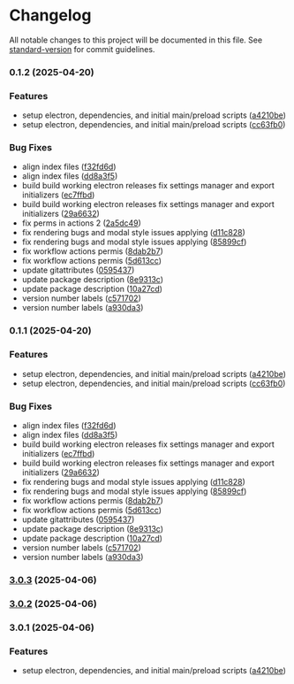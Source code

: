 # Changelog

All notable changes to this project will be documented in this file. See [standard-version](https://github.com/conventional-changelog/standard-version) for commit guidelines.

### 0.1.2 (2025-04-20)


### Features

* setup electron, dependencies, and initial main/preload scripts ([a4210be](https://github.com/manicinc/logomaker/commit/a4210beccd349841c3537c4f1b0a2278a40fcdad))
* setup electron, dependencies, and initial main/preload scripts ([cc63fb0](https://github.com/manicinc/logomaker/commit/cc63fb05955bb4f45fe8c6c19debe65676c25ecd))


### Bug Fixes

* align index files ([f32fd6d](https://github.com/manicinc/logomaker/commit/f32fd6d18cc23088b160932cfd1efdde624a2d90))
* align index files ([dd8a3f5](https://github.com/manicinc/logomaker/commit/dd8a3f5e7ba2ce415e0f5303bb9c4e0e0d8a1fba))
* build build working electron releases fix settings manager and export initializers ([ec7ffbd](https://github.com/manicinc/logomaker/commit/ec7ffbdc8f3852e44066aa4774ce9dc0b4754f3f))
* build build working electron releases fix settings manager and export initializers ([29a6632](https://github.com/manicinc/logomaker/commit/29a6632a3c40ccf0505e6069d5ad36d354f77cc7))
* fix perms in actions 2 ([2a5dc49](https://github.com/manicinc/logomaker/commit/2a5dc49b037b8cd1b8b7e6a96adadcde669c077f))
* fix rendering bugs and modal style issues applying ([d11c828](https://github.com/manicinc/logomaker/commit/d11c8288a785c05fb83b67419a4fd33f7dd1c39c))
* fix rendering bugs and modal style issues applying ([85899cf](https://github.com/manicinc/logomaker/commit/85899cfe169e24bc7c6764331350c87741a9c4c8))
* fix workflow actions permis ([8dab2b7](https://github.com/manicinc/logomaker/commit/8dab2b7b39c99803bd5991e9c9bb4a734bcdc294))
* fix workflow actions permis ([5d613cc](https://github.com/manicinc/logomaker/commit/5d613cc00ba518f4a2a722f2f30fa531783c827f))
* update gitattributes ([0595437](https://github.com/manicinc/logomaker/commit/0595437c09c439e9cdc4c09655e28107c1f8a185))
* update package description ([8e9313c](https://github.com/manicinc/logomaker/commit/8e9313c3db52dd994e9205ea9dbf888fb1196381))
* update package description ([10a27cd](https://github.com/manicinc/logomaker/commit/10a27cd84886c87a562011e583a593445938c444))
* version number labels ([c571702](https://github.com/manicinc/logomaker/commit/c57170200224ae04970ca058c61399d1e34b4963))
* version number labels ([a930da3](https://github.com/manicinc/logomaker/commit/a930da3c1e79c4be0ad377c45b2481feaac8acca))

### 0.1.1 (2025-04-20)


### Features

* setup electron, dependencies, and initial main/preload scripts ([a4210be](https://github.com/manicinc/logomaker/commit/a4210beccd349841c3537c4f1b0a2278a40fcdad))
* setup electron, dependencies, and initial main/preload scripts ([cc63fb0](https://github.com/manicinc/logomaker/commit/cc63fb05955bb4f45fe8c6c19debe65676c25ecd))


### Bug Fixes

* align index files ([f32fd6d](https://github.com/manicinc/logomaker/commit/f32fd6d18cc23088b160932cfd1efdde624a2d90))
* align index files ([dd8a3f5](https://github.com/manicinc/logomaker/commit/dd8a3f5e7ba2ce415e0f5303bb9c4e0e0d8a1fba))
* build build working electron releases fix settings manager and export initializers ([ec7ffbd](https://github.com/manicinc/logomaker/commit/ec7ffbdc8f3852e44066aa4774ce9dc0b4754f3f))
* build build working electron releases fix settings manager and export initializers ([29a6632](https://github.com/manicinc/logomaker/commit/29a6632a3c40ccf0505e6069d5ad36d354f77cc7))
* fix rendering bugs and modal style issues applying ([d11c828](https://github.com/manicinc/logomaker/commit/d11c8288a785c05fb83b67419a4fd33f7dd1c39c))
* fix rendering bugs and modal style issues applying ([85899cf](https://github.com/manicinc/logomaker/commit/85899cfe169e24bc7c6764331350c87741a9c4c8))
* fix workflow actions permis ([8dab2b7](https://github.com/manicinc/logomaker/commit/8dab2b7b39c99803bd5991e9c9bb4a734bcdc294))
* fix workflow actions permis ([5d613cc](https://github.com/manicinc/logomaker/commit/5d613cc00ba518f4a2a722f2f30fa531783c827f))
* update gitattributes ([0595437](https://github.com/manicinc/logomaker/commit/0595437c09c439e9cdc4c09655e28107c1f8a185))
* update package description ([8e9313c](https://github.com/manicinc/logomaker/commit/8e9313c3db52dd994e9205ea9dbf888fb1196381))
* update package description ([10a27cd](https://github.com/manicinc/logomaker/commit/10a27cd84886c87a562011e583a593445938c444))
* version number labels ([c571702](https://github.com/manicinc/logomaker/commit/c57170200224ae04970ca058c61399d1e34b4963))
* version number labels ([a930da3](https://github.com/manicinc/logomaker/commit/a930da3c1e79c4be0ad377c45b2481feaac8acca))

### [3.0.3](https://github.com/manicinc/logomaker/compare/v3.0.2...v3.0.3) (2025-04-06)

### [3.0.2](https://github.com/manicinc/logomaker/compare/v3.0.1...v3.0.2) (2025-04-06)

### 3.0.1 (2025-04-06)


### Features

* setup electron, dependencies, and initial main/preload scripts ([a4210be](https://github.com/manicinc/logomaker/commit/a4210beccd349841c3537c4f1b0a2278a40fcdad))

